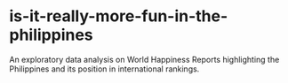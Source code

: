 # is-it-really-more-fun-in-the-philippines
An exploratory data analysis on World Happiness Reports highlighting the Philippines and its position in international rankings.

